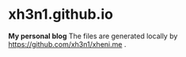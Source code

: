 # xh3n1.github.io
__My personal blog__
The files are generated locally by https://github.com/xh3n1/xheni.me .
